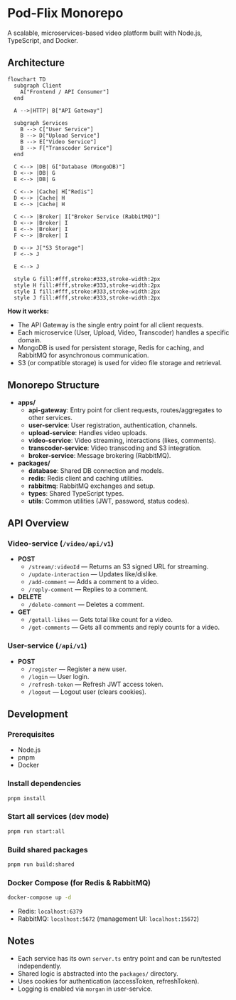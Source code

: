 # Pod-Flix Monorepo

A scalable, microservices-based video platform built with Node.js, TypeScript, and Docker.

## Architecture

```mermaid
flowchart TD
  subgraph Client
    A["Frontend / API Consumer"]
  end

  A -->|HTTP| B["API Gateway"]

  subgraph Services
    B --> C["User Service"]
    B --> D["Upload Service"]
    B --> E["Video Service"]
    B --> F["Transcoder Service"]
  end

  C <--> |DB| G["Database (MongoDB)"]
  D <--> |DB| G
  E <--> |DB| G

  C <--> |Cache| H["Redis"]
  D <--> |Cache| H
  E <--> |Cache| H

  C <--> |Broker| I["Broker Service (RabbitMQ)"]
  D <--> |Broker| I
  E <--> |Broker| I
  F <--> |Broker| I

  D <--> J["S3 Storage"]
  F <--> J

  E <--> J

  style G fill:#fff,stroke:#333,stroke-width:2px
  style H fill:#fff,stroke:#333,stroke-width:2px
  style I fill:#fff,stroke:#333,stroke-width:2px
  style J fill:#fff,stroke:#333,stroke-width:2px
```

**How it works:**
- The API Gateway is the single entry point for all client requests.
- Each microservice (User, Upload, Video, Transcoder) handles a specific domain.
- MongoDB is used for persistent storage, Redis for caching, and RabbitMQ for asynchronous communication.
- S3 (or compatible storage) is used for video file storage and retrieval.

## Monorepo Structure

- **apps/**
  - **api-gateway**: Entry point for client requests, routes/aggregates to other services.
  - **user-service**: User registration, authentication, channels.
  - **upload-service**: Handles video uploads.
  - **video-service**: Video streaming, interactions (likes, comments).
  - **transcoder-service**: Video transcoding and S3 integration.
  - **broker-service**: Message brokering (RabbitMQ).
- **packages/**
  - **database**: Shared DB connection and models.
  - **redis**: Redis client and caching utilities.
  - **rabbitmq**: RabbitMQ exchanges and setup.
  - **types**: Shared TypeScript types.
  - **utils**: Common utilities (JWT, password, status codes).

## API Overview

### Video-service (`/video/api/v1`)
- **POST**
  - `/stream/:videoId` — Returns an S3 signed URL for streaming.
  - `/update-interaction` — Updates like/dislike.
  - `/add-comment` — Adds a comment to a video.
  - `/reply-comment` — Replies to a comment.
- **DELETE**
  - `/delete-comment` — Deletes a comment.
- **GET**
  - `/getall-likes` — Gets total like count for a video.
  - `/get-comments` — Gets all comments and reply counts for a video.

### User-service (`/api/v1`)
- **POST**
  - `/register` — Register a new user.
  - `/login` — User login.
  - `/refresh-token` — Refresh JWT access token.
  - `/logout` — Logout user (clears cookies).

## Development

### Prerequisites
- Node.js
- pnpm
- Docker

### Install dependencies
```sh
pnpm install
```

### Start all services (dev mode)
```sh
pnpm run start:all
```

### Build shared packages
```sh
pnpm run build:shared
```

### Docker Compose (for Redis & RabbitMQ)
```sh
docker-compose up -d
```
- Redis: `localhost:6379`
- RabbitMQ: `localhost:5672` (management UI: `localhost:15672`)

## Notes

- Each service has its own `server.ts` entry point and can be run/tested independently.
- Shared logic is abstracted into the `packages/` directory.
- Uses cookies for authentication (accessToken, refreshToken).
- Logging is enabled via `morgan` in user-service.